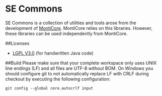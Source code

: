 # SE Commons
SE Commons is a collection of utilities and tools arose from the development of [MontiCore](http://www.monticore.de). MontiCore relies on this libraries. However, these libraries can be used independently from MontiCore. 

##Licenses
* [LGPL V3.0](https://github.com/MontiCore/monticore/tree/master/00.org/Licenses/LICENSE-LGPL.md) (for handwritten Java code)

##Build
Please make sure that your complete workspace only uses UNIX line endings (LF) and all files are UTF-8 without BOM.
On Windows you should configure git to not automatically replace LF with CRLF during checkout by executing the following configuration:

    git config --global core.autocrlf input
